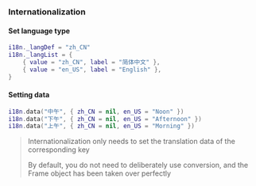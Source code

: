 ### Internationalization

#### Set language type

```lua
i18n._langDef = "zh_CN"
i18n._langList = {
    { value = "zh_CN", label = "简体中文" },
    { value = "en_US", label = "English" },
}
```

#### Setting data

```lua
i18n.data("中午", { zh_CN = nil, en_US = "Noon" })
i18n.data("下午", { zh_CN = nil, en_US = "Afternoon" })
i18n.data("上午", { zh_CN = nil, en_US = "Morning" })
```

> Internationalization only needs to set the translation data of the corresponding key
>
> By default, you do not need to deliberately use conversion, and the Frame object has been taken over perfectly
